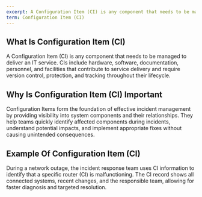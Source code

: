 ```yaml
---
excerpt: A Configuration Item (CI) is any component that needs to be managed to deliver an IT service.
term: Configuration Item (CI)
---
```

## What Is Configuration Item (CI)

A Configuration Item (CI) is any component that needs to be managed to deliver an IT service. CIs include hardware, software, documentation, personnel, and facilities that contribute to service delivery and require version control, protection, and tracking throughout their lifecycle.

## Why Is Configuration Item (CI) Important

Configuration Items form the foundation of effective incident management by providing visibility into system components and their relationships. They help teams quickly identify affected components during incidents, understand potential impacts, and implement appropriate fixes without causing unintended consequences.

## Example Of Configuration Item (CI)

During a network outage, the incident response team uses CI information to identify that a specific router (CI) is malfunctioning. The CI record shows all connected systems, recent changes, and the responsible team, allowing for faster diagnosis and targeted resolution.